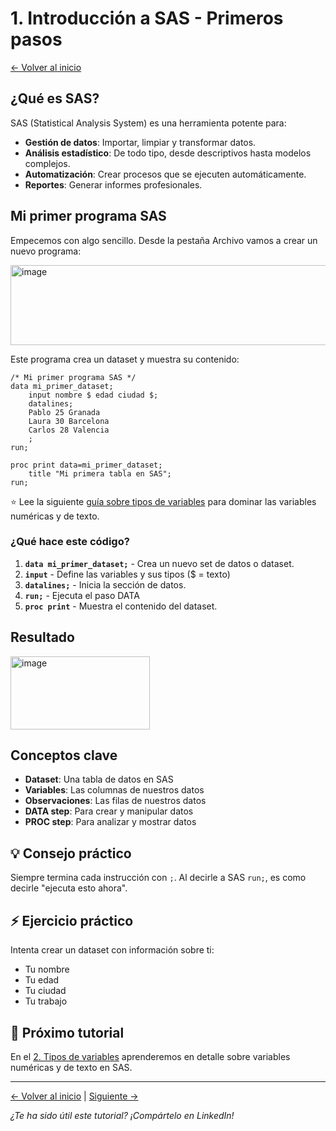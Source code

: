 # 1. Introducción a SAS - Primeros pasos

[← Volver al inicio](./index.html)

## ¿Qué es SAS?

SAS (Statistical Analysis System) es una herramienta potente para:
- **Gestión de datos**: Importar, limpiar y transformar datos.
- **Análisis estadístico**: De todo tipo, desde descriptivos hasta modelos complejos. 
- **Automatización**: Crear procesos que se ejecuten automáticamente.
- **Reportes**: Generar informes profesionales.

## Mi primer programa SAS

Empecemos con algo sencillo. Desde la pestaña Archivo vamos a crear un nuevo programa:

<img width="517" height="128" alt="image" src="https://github.com/user-attachments/assets/a10cb947-a103-49ef-9a9a-704acba2dbca" />



Este programa crea un dataset y muestra su contenido:

```sas
/* Mi primer programa SAS */
data mi_primer_dataset;
    input nombre $ edad ciudad $;
    datalines;
    Pablo 25 Granada
    Laura 30 Barcelona
    Carlos 28 Valencia
    ;
run;

proc print data=mi_primer_dataset;
    title "Mi primera tabla en SAS";
run;
```

⭐ Lee la siguiente [guía sobre tipos de variables](./02-tipos-variables.html) para dominar las variables numéricas y de texto.

### ¿Qué hace este código?

1. **`data mi_primer_dataset;`** - Crea un nuevo set de datos o dataset.
2. **`input`** - Define las variables y sus tipos ($ = texto)
3. **`datalines;`** - Inicia la sección de datos.
4. **`run;`** - Ejecuta el paso DATA
5. **`proc print`** - Muestra el contenido del dataset.

## Resultado 

<img width="223" height="117" alt="image" src="https://github.com/user-attachments/assets/cf371d3b-e494-40c7-b9fc-dd08751a8991" />


## Conceptos clave 

- **Dataset**: Una tabla de datos en SAS
- **Variables**: Las columnas de nuestros datos
- **Observaciones**: Las filas de nuestros datos
- **DATA step**: Para crear y manipular datos
- **PROC step**: Para analizar y mostrar datos

## 💡 Consejo práctico

Siempre termina cada instrucción con `;`. Al decirle a SAS `run;`, es como decirle "ejecuta esto ahora".

## ⚡ Ejercicio práctico

Intenta crear un dataset con información sobre ti:
- Tu nombre
- Tu edad  
- Tu ciudad
- Tu trabajo

## 🔗 Próximo tutorial

En el [2. Tipos de variables](./02-tipos-variables.html) aprenderemos en detalle sobre variables numéricas y de texto en SAS.

---

[← Volver al inicio](./index.html) | [Siguiente →](./02-tipos-variables.html)

*¿Te ha sido útil este tutorial? ¡Compártelo en LinkedIn!*
